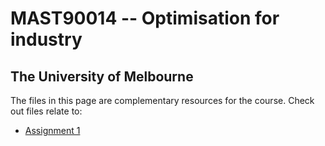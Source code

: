 # MAST90014 -- Optimisation for industry 
## The University of Melbourne

The files in this page are complementary resources for the course. Check out files relate to:

- [Assignment 1](assignment_1/readme.md)